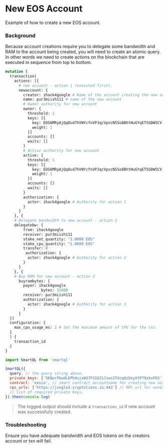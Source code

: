 # New EOS Account

Example of how to create a new EOS account.

### Background

Because account creations require you to delegate some bandwidth and RAM to the account being created, you will need to create an atomic query. In other words we need to create actions on the blockchain that are executed in sequence from top to bottom.

```GraphQL
mutation {
  transaction(
    actions: [{
      # new account - action 1 (executed first).
      newaccount: {
        creator: ihack4google # Name of the account creating the new account
        name: pur3miish111 # name of the new account
      	# Owner authority for new account
        owner: {
          threshold: 1
          keys: [{
            key: EOS6MRyAjQq8ud7hVNYcfnVPJqcVpscN5So8BhtHuGYqET5GDW5CV
            weight: 1
          }]
          accounts: []
          waits: []
        }
        # Active authority for new account
        active: {
          threshold: 1
          keys: [{
            key: EOS6MRyAjQq8ud7hVNYcfnVPJqcVpscN5So8BhtHuGYqET5GDW5CV
            weight: 1
          }]
          accounts: []
          waits: []
        }
        authorization: {
          actor: ihack4google # Authority for action 1
        }
      }
    }, {
    # Delegate bandwidth to new account - action 2
    delegatebw: {
        from: ihack4google
        receiver: pur3miish111
        stake_net_quantity: "1.0000 EOS"
        stake_cpu_quantity: "1.0000 EOS"
        transfer: 0
         authorization: {
          actor: ihack4google # Authority for action 2
        }
      }
    }, {
    # Buy RAM for new account - action 3
      buyrambytes: {
        payer: ihack4google
				bytes: 15000
        receiver: pur3miish111
        authorization: {
          actor: ihack4google # Authority for action 3
        }
      }
  }]
  configuration: {
    max_cpu_usage_ms: 2 # Set the maximum amount of CPU for the txn.
  }
  ) {
    transaction_id
  }
}
```

```js
import SmartQL from 'smartql'

SmartQL({
  query, // the query string above.
  private_keys: ['5KQwrPbwdL6PhXujxW37FSSQZ1JiwsST4cqQzDeyXtP79zkvFD3'],
  contract: 'eosio', // smart contract accountname for creating new account.
  rpc_urls: ['https://jungle3.cryptolions.io:443'] // RPC url for sending txn to.
  // list of required private keys.
}).then(console.log)
```

> The logged output should include a `transaction_id` if new account was successfully created.

### Troubleshooting

Ensure you have adequate bandwidth and EOS tokens on the creators account or txn will fail.
